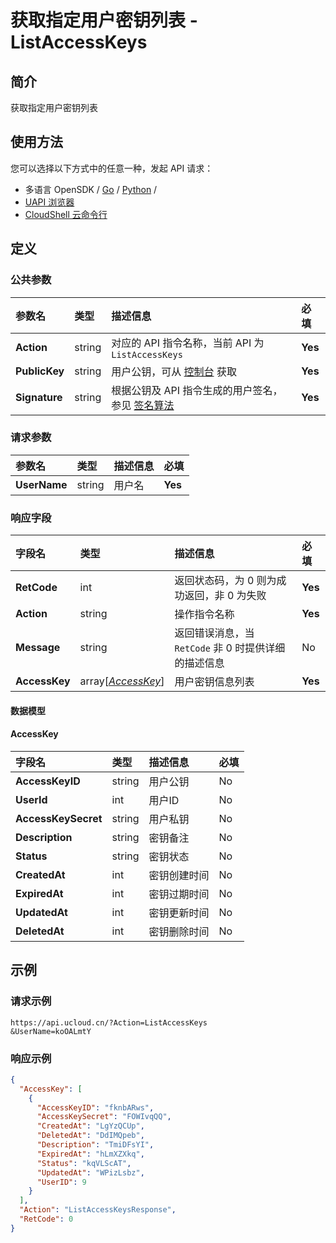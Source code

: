 # 获取指定用户密钥列表 - ListAccessKeys

## 简介

获取指定用户密钥列表






## 使用方法

您可以选择以下方式中的任意一种，发起 API 请求：
- 多语言 OpenSDK / [Go](https://github.com/ucloud/ucloud-sdk-go) / [Python](https://github.com/ucloud/ucloud-sdk-python3) /
- [UAPI 浏览器](https://console.ucloud.cn/uapi/detail?id=ListAccessKeys)
- [CloudShell 云命令行](https://shell.ucloud.cn/)


## 定义

### 公共参数

| 参数名 | 类型 | 描述信息 | 必填 |
|:---|:---|:---|:---|
| **Action**     | string  | 对应的 API 指令名称，当前 API 为 `ListAccessKeys`                        | **Yes** |
| **PublicKey**  | string  | 用户公钥，可从 [控制台](https://console.ucloud.cn/uapi/apikey) 获取                                             | **Yes** |
| **Signature**  | string  | 根据公钥及 API 指令生成的用户签名，参见 [签名算法](api/summary/signature.md)  | **Yes** |

### 请求参数

| 参数名 | 类型 | 描述信息 | 必填 |
|:---|:---|:---|:---|
| **UserName** | string | 用户名 |**Yes**|

### 响应字段

| 字段名 | 类型 | 描述信息 | 必填 |
|:---|:---|:---|:---|
| **RetCode** | int | 返回状态码，为 0 则为成功返回，非 0 为失败 |**Yes**|
| **Action** | string | 操作指令名称 |**Yes**|
| **Message** | string | 返回错误消息，当 `RetCode` 非 0 时提供详细的描述信息 |No|
| **AccessKey** | array[[*AccessKey*](#AccessKey)] | 用户密钥信息列表 |**Yes**|

#### 数据模型


#### AccessKey

| 字段名 | 类型 | 描述信息 | 必填 |
|:---|:---|:---|:---|
| **AccessKeyID** | string | 用户公钥 |No|
| **UserId** | int | 用户ID |No|
| **AccessKeySecret** | string | 用户私钥 |No|
| **Description** | string | 密钥备注 |No|
| **Status** | string | 密钥状态 |No|
| **CreatedAt** | int | 密钥创建时间 |No|
| **ExpiredAt** | int | 密钥过期时间 |No|
| **UpdatedAt** | int | 密钥更新时间 |No|
| **DeletedAt** | int | 密钥删除时间 |No|

## 示例

### 请求示例
    
```
https://api.ucloud.cn/?Action=ListAccessKeys
&UserName=koOALmtY
```

### 响应示例
    
```json
{
  "AccessKey": [
    {
      "AccessKeyID": "fknbARws",
      "AccessKeySecret": "FOWIvqQQ",
      "CreatedAt": "LgYzQCUp",
      "DeletedAt": "DdIMQpeb",
      "Description": "TmiDFsYI",
      "ExpiredAt": "hLmXZXkq",
      "Status": "kqVLScAT",
      "UpdatedAt": "WPizLsbz",
      "UserID": 9
    }
  ],
  "Action": "ListAccessKeysResponse",
  "RetCode": 0
}
```





